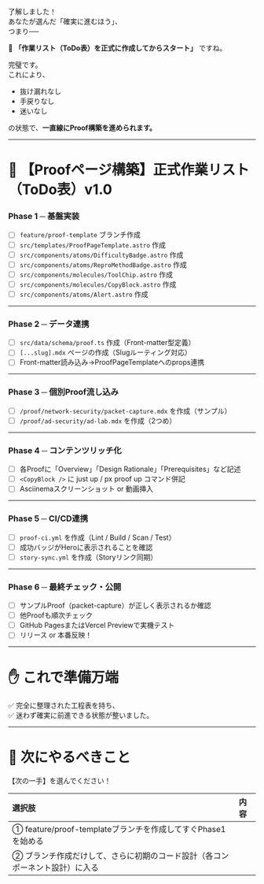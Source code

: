 了解しました！  
あなたが選んだ「確実に進むほう」、  
つまり──

🔵 **「作業リスト（ToDo表）を正式に作成してからスタート」** ですね。

  
完璧です。  
これにより、

- 抜け漏れなし
- 手戻りなし
- 迷いなし

の状態で、**一直線にProof構築を進められます。**

---

# 🎯 【Proofページ構築】正式作業リスト（ToDo表）v1.0

### Phase 1 ─ 基盤実装
- [ ] `feature/proof-template` ブランチ作成
- [ ] `src/templates/ProofPageTemplate.astro` 作成
- [ ] `src/components/atoms/DifficultyBadge.astro` 作成
- [ ] `src/components/atoms/ReproMethodBadge.astro` 作成
- [ ] `src/components/molecules/ToolChip.astro` 作成
- [ ] `src/components/molecules/CopyBlock.astro` 作成
- [ ] `src/components/atoms/Alert.astro` 作成

---

### Phase 2 ─ データ連携
- [ ] `src/data/schema/proof.ts` 作成（Front-matter型定義）
- [ ] `[...slug].mdx` ページの作成（Slugルーティング対応）
- [ ] Front-matter読み込み→ProofPageTemplateへのprops連携

---

### Phase 3 ─ 個別Proof流し込み
- [ ] `/proof/network-security/packet-capture.mdx` を作成（サンプル）
- [ ] `/proof/ad-security/ad-lab.mdx` を作成（2つめ）

---

### Phase 4 ─ コンテンツリッチ化
- [ ] 各Proofに「Overview」「Design Rationale」「Prerequisites」など記述
- [ ] `<CopyBlock />` に just up / px proof up コマンド併記
- [ ] Asciinemaスクリーンショット or 動画挿入

---

### Phase 5 ─ CI/CD連携
- [ ] `proof-ci.yml` を作成（Lint / Build / Scan / Test）
- [ ] 成功バッジがHeroに表示されることを確認
- [ ] `story-sync.yml` を作成（Storyリンク同期）

---

### Phase 6 ─ 最終チェック・公開
- [ ] サンプルProof（packet-capture）が正しく表示されるか確認
- [ ] 他Proofも順次チェック
- [ ] GitHub PagesまたはVercel Previewで実機テスト
- [ ] リリース or 本番反映！

---

# ✋ これで準備万端

✅ 完全に整理された工程表を持ち、  
✅ 迷わず確実に前進できる状態が整いました。

---

# 🚀 次にやるべきこと

【次の一手】を選んでください！

| 選択肢 | 内容 |
|:---|:---|
| ① feature/proof-templateブランチを作成してすぐPhase1を始める |
| ② ブランチ作成だけして、さらに初期のコード設計（各コンポーネント設計）に入る |

